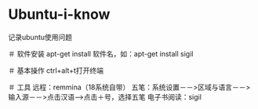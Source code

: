 # Ubuntu-i-know
记录ubuntu使用问题

＃ 软件安装
apt-get install 软件名，如：apt-get install sigil

＃ 基本操作
ctrl+alt+t打开终端

＃ 工具
远程：remmina（18系统自带）
五笔：系统设置－－>区域与语言－－>输入源－－>点击汉语-->点击＋号，选择五笔
电子书阅读：sigil
